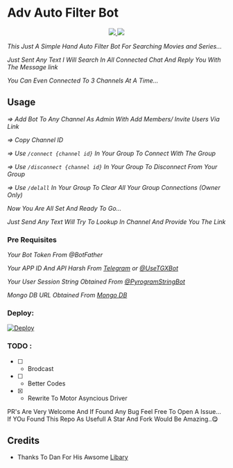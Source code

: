 # Adv Auto Filter Bot

<p align="center">
  <a href="https://github.com/AlbertEinsteinTG/Adv-Auto-Filter-Bot/stargazers">
    <img src="https://img.shields.io/github/stars/AlbertEinsteinTG/Adv-Auto-Filter-Bot?style=social">

  </a>
  
  <a href="https://github.com/AlbertEinsteinTG/Adv-Auto-Filter-Bot/fork">
    <img src="https://img.shields.io/github/forks/AlbertEinsteinTG/Adv-Auto-Filter-Bot?label=Fork&style=social">

  </a>  
</p>

_This Just A Simple Hand Auto Filter Bot For Searching Movies and Series..._

_Just Sent Any Text I Will Search In All Connected Chat And Reply You With The Message link_

_You Can Even Connected To 3 Channels At A Time..._

## Usage

_=> Add Bot To Any Channel As Admin With Add Members/ Invite Users Via Link_

_=> Copy Channel ID_

_=> Use `/connect {channel id}` In Your Group To Connect With The Group_

_=> Use `/disconnect {channel id}` In Your Group To Disconnect From Your Group_

_=> Use `/delall` In Your Group To Clear All Your Group  Connections (Owner Only)_

_Now You Are All Set And Ready To Go..._

_Just Send Any Text Will Try To Lookup In Channel And Provide You The Link_

### Pre Requisites 

_Your Bot Token From @BotFather_

_Your APP ID And API Harsh From [Telegram](http://www.my.telegram.org) or [@UseTGXBot](http://www.telegram.dog/UseTGXBot)_

_Your User Session String Obtained From [@PyrogramStringBot](http://www.telegram.dog/PyrogramStringBot)_

_Mongo DB URL Obtained From [Mongo DB](http://www.mongodb.com)_

### Deploy:
[![Deploy](https://www.herokucdn.com/deploy/button.svg)](https://heroku.com/deploy?template=https://github.com/AlbertEinsteinTG/Adv-Auto-Filter-Bot)

### TODO :

- [ ] - Brodcast
- [ ] - Better Codes
- [x] - Rewrite To Motor Asyncious Driver

PR's Are Very Welcome And If Found Any Bug Feel Free To Open A Issue...
If YOu Found This Repo As Usefull A Star And Fork Would Be Amazing..😋

## Credits

 - Thanks To Dan For His Awsome [Libary](https://github.com/pyrogram/pyrogram)

